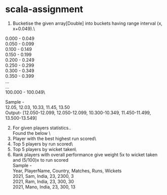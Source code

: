 # scala-assignment 

1. Bucketise the given array[Double] into buckets having range interval (x, x+0.049).\

0.000 - 0.049\
0.050 - 0.099\
0.100 - 0.149\
0.150 - 0.199\
0.200 - 0.249\
0.250 - 0.299\
0.300 - 0.349\
0.350 - 0.399\
...\
...\
100.000 - 100.049\


Sample -\
12.05, 12.03, 10.33, 11.45, 13.50\
Output- [12.050-12.099, 12.050-12.099, 10.300-10.349, 11.450-11.499, 13.500-13.549]


2. For given players statistics..\
    Found the below \
1. Player with the best highest run scored\
2. Top 5 players by run scored\
3. Top 5 players by wicket taken\
4. Rank players with overall performance give weight 5x to wicket taken and (5/100)x to run scored\
     Sample - \
Year, PlayerName, Country, Matches, Runs, Wickets\
2021, Sam, India, 23, 2300, 3\
2021, Ram, India, 23, 300, 30\
2021, Mano, India, 23, 300, 13
